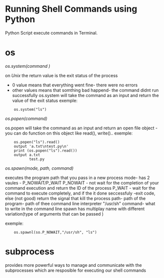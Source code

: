 Running Shell Commands using Python
=======

Python Script execute commands in Terminal.

os
===

*os.system(command )*

on *Unix* the return value is the exit status of the process
- 0 value means that everything went fine- there were no errors
- other values means that somthing bad happend- the command didnt run successfully 
 os.system will take the command as an input and return the value of the exit status
exemple:
```
    os.system("ls")
```
*os.popen(command)*

os.popen will take the command as an input and return an open file object - you can do function on this object like read(), write().. 
exemple:
```
    os.popen("ls").read()
    output 'a.txt\ntest.py\n'
    print (os.popen("ls").read())
    output a.txt
           test.py
```
*os.spawn(mode, path, command)* 

executes the program path that you pass in a new process
mode- has 2 vaules - P_NOWAIT/P_WAIT 
P_NOWAIT - not wait for the completion of your command execution and return the ID of the process
P_WAIT - wait for the command to execute completely, and if the it done seccessfuly -exit code, else (not good) return the signal that kill the process
path- path of the program- path of thee command line interpreter "/usr/sh"
command- what to write in the command line 
spawn has multiplay name with different variation(type of arguments that can  be passed )

exemple:
```
    os.spawnl(so.P_NOWAIT,"/usr/sh", "ls") 
```

subprocess
===
provides more powerful ways to manage and communicate with the subprocesses which are resposible for executing our shell commands
